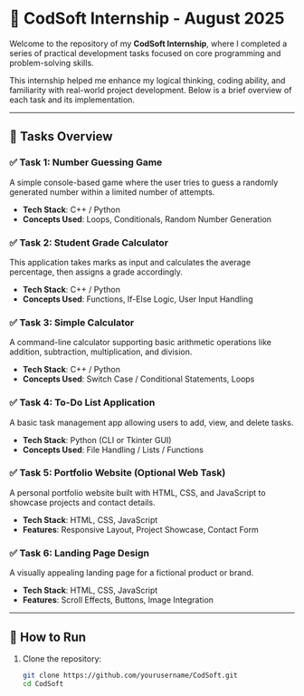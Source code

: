 # 💼 CodSoft Internship - August 2025

Welcome to the repository of my **CodSoft Internship**, where I completed a series of practical development tasks focused on core programming and problem-solving skills.

This internship helped me enhance my logical thinking, coding ability, and familiarity with real-world project development. Below is a brief overview of each task and its implementation.

---

## 📝 Tasks Overview

### ✅ Task 1: Number Guessing Game
A simple console-based game where the user tries to guess a randomly generated number within a limited number of attempts.
- **Tech Stack**: C++ / Python
- **Concepts Used**: Loops, Conditionals, Random Number Generation

### ✅ Task 2: Student Grade Calculator
This application takes marks as input and calculates the average percentage, then assigns a grade accordingly.
- **Tech Stack**: C++ / Python
- **Concepts Used**: Functions, If-Else Logic, User Input Handling

### ✅ Task 3: Simple Calculator
A command-line calculator supporting basic arithmetic operations like addition, subtraction, multiplication, and division.
- **Tech Stack**: C++ / Python
- **Concepts Used**: Switch Case / Conditional Statements, Loops

### ✅ Task 4: To-Do List Application
A basic task management app allowing users to add, view, and delete tasks.
- **Tech Stack**: Python (CLI or Tkinter GUI)
- **Concepts Used**: File Handling / Lists / Functions

### ✅ Task 5: Portfolio Website (Optional Web Task)
A personal portfolio website built with HTML, CSS, and JavaScript to showcase projects and contact details.
- **Tech Stack**: HTML, CSS, JavaScript
- **Features**: Responsive Layout, Project Showcase, Contact Form

### ✅ Task 6: Landing Page Design
A visually appealing landing page for a fictional product or brand.
- **Tech Stack**: HTML, CSS, JavaScript
- **Features**: Scroll Effects, Buttons, Image Integration

---

## 🔧 How to Run

1. Clone the repository:
   ```bash
   git clone https://github.com/yourusername/CodSoft.git
   cd CodSoft

